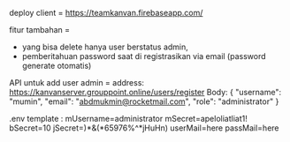 deploy client =
	https://teamkanvan.firebaseapp.com/

fitur tambahan =
- yang bisa delete hanya user berstatus admin,
- pemberitahuan password saat di registrasikan via email (password generate otomatis)

API untuk add user admin =
address: https://kanvanserver.grouppoint.online/users/register
Body:
{
	"username": "mumin",
	"email": "abdmukmin@rocketmail.com",
	"role": "administrator"
}

.env template :
mUsername=administrator
mSecret=apeloliatliat1!
bSecret=10
jSecret=)*&(*65976%^*jHuHn)
userMail=here
passMail=here
